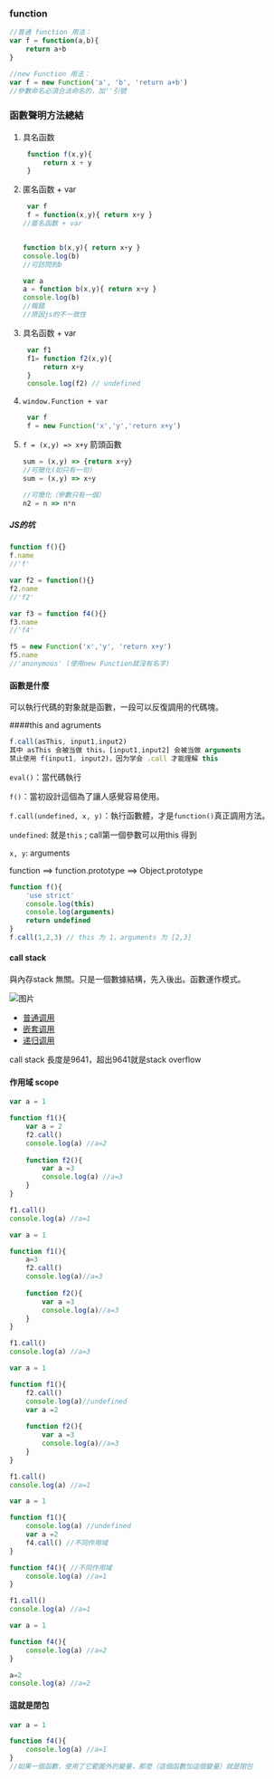 ### function

```js
//普通 function 用法：
var f = function(a,b){
    return a+b
}

//new Function 用法：
var f = new Function('a', 'b', 'return a+b')
//參數命名必須合法命名的，加''引號
```



### 函數聲明方法總結

1. 具名函数

   ```js
    function f(x,y){
        return x + y
    }
   ```

2. 匿名函数 + var

   ```js
    var f
    f = function(x,y){ return x+y }
   //匿名函数 + var
   
   
   function b(x,y){ return x+y }
   console.log(b)
   //可訪問到b 
   
   var a
   a = function b(x,y){ return x+y }
   console.log(b)
   //報錯
   //原因js的不一致性
   ```

3. 具名函数 + var

   ```js
    var f1 
    f1= function f2(x,y){
        return x+y
    }
    console.log(f2) // undefined
   ```

4. `window.Function + var`

   ```js
    var f
    f = new Function('x','y','return x+y')
   ```

5. `f = (x,y) => x+y` 箭頭函數

   ```js
   sum = (x,y) => {return x+y}
   //可簡化(如只有一句）
   sum = (x,y) => x+y
   
   //可簡化（參數只有一個）
   n2 = n => n*n
   ```



##### JS的坑

```js
function f(){}
f.name
//'f'

var f2 = function(){}
f2.name
//'f2'

var f3 = function f4(){}
f3.name
//'f4'

f5 = new Function('x','y', 'return x+y')
f5.name
//'anonymous' (使用new Function就沒有名字)
```



#### 函數是什麼

可以執行代碼的對象就是函數，一段可以反復調用的代碼塊。



####this and agruments

```js
f.call(asThis, input1,input2)
其中 asThis 会被当做 this，[input1,input2] 会被当做 arguments
禁止使用 f(input1, input2)，因为学会 .call 才能理解 this
```



`eval()`：當代碼執行



`f()`：當初設計這個為了讓人感覺容易使用。



`f.call(undefined, x, y)`：執行函數體，才是`function()`真正調用方法。

`undefined`: 就是`this` ; call第一個參數可以用this 得到

`x, y`: arguments



function ==> function.prototype ==> Object.prototype



```js
function f(){
    'use strict'
    console.log(this)
    console.log(arguments)
    return undefined
}
f.call(1,2,3) // this 为 1，arguments 为 [2,3]
```






#### call stack

與內存stack 無關。只是一個數據結構，先入後出。函數運作模式。

![图片](https:////video.jirengu.com/FmKGtpf4fvqhvjs0T_of6NCZ8hyO)

- [普通调用](http://latentflip.com/loupe/?code=ZnVuY3Rpb24gYSgpewogICAgY29uc29sZS5sb2coJ2EnKQogIHJldHVybiAnYScgIAp9CgpmdW5jdGlvbiBiKCl7CiAgICBjb25zb2xlLmxvZygnYicpCiAgICByZXR1cm4gJ2InCn0KCmZ1bmN0aW9uIGMoKXsKICAgIGNvbnNvbGUubG9nKCdjJykKICAgIHJldHVybiAnYycKfQoKYS5jYWxsKCkKYi5jYWxsKCkKYy5jYWxsKCk%3D!!!)
- [嵌套调用](http://latentflip.com/loupe/?code=ZnVuY3Rpb24gYSgpewogICAgY29uc29sZS5sb2coJ2ExJykKICAgIGIuY2FsbCgpCiAgICBjb25zb2xlLmxvZygnYTInKQogIHJldHVybiAnYScgIAp9CmZ1bmN0aW9uIGIoKXsKICAgIGNvbnNvbGUubG9nKCdiMScpCiAgICBjLmNhbGwoKQogICAgY29uc29sZS5sb2coJ2IyJykKICAgIHJldHVybiAnYicKfQpmdW5jdGlvbiBjKCl7CiAgICBjb25zb2xlLmxvZygnYycpCiAgICByZXR1cm4gJ2MnCn0KYS5jYWxsKCkKY29uc29sZS5sb2coJ2VuZCcp!!!)
- [递归调用](http://latentflip.com/loupe/?code=ZnVuY3Rpb24gc3VtKG4pewogICAgaWYobj09MSl7CiAgICAgICAgcmV0dXJuIDEKICAgIH1lbHNlewogICAgICAgIHJldHVybiBuICsgc3VtLmNhbGwodW5kZWZpbmVkLCBuLTEpCiAgICB9Cn0KCnN1bS5jYWxsKHVuZGVmaW5lZCw1KQ%3D%3D!!!PGJ1dHRvbj5DbGljayBtZSE8L2J1dHRvbj4%3D)



call stack 長度是9641，超出9641就是stack overflow



#### 作用域 scope

```js
var a = 1 

function f1(){
    var a = 2
    f2.call()
    console.log(a) //a=2
    
    function f2(){
        var a =3 
        console.log(a) //a=3
    }
}

f1.call()
console.log(a) //a=1
```

```js
var a = 1 

function f1(){
    a=3
    f2.call()
    console.log(a)//a=3
    
    function f2(){
        var a =3 
        console.log(a)//a=3
    }
}

f1.call()
console.log(a) //a=3
```

```js
var a = 1 

function f1(){
    f2.call()
    console.log(a)//undefined
    var a =2
    
    function f2(){
        var a =3 
        console.log(a)//a=3
    }
}

f1.call()
console.log(a) //a=1
```



```js
var a = 1 

function f1(){
    console.log(a) //undefined
    var a =2
    f4.call() //不同作用域
}    

function f4(){ //不同作用域
    console.log(a) //a=1
}

f1.call()
console.log(a) //a=1
```



```js
var a = 1 

function f4(){
    console.log(a) //a=2
}

a=2
console.log(a) //a=2
```



#### 這就是閉包

```js
var a = 1 

function f4(){
    console.log(a) //a=1
} 
//如果一個函數，使用了它範圍外的變量，那麼（這個函數加這個變量）就是閉包
```

